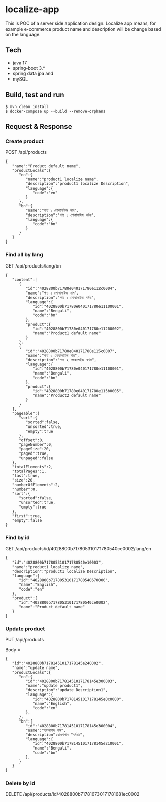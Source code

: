 # localize-app
This is POC of a server side application design. Localize app means, for example e-commerce 
product name and description will be change based on the language. 

## Tech 
- java 17
- spring-boot 3.*
- spring data jpa and
- mySQL

## Build, test and run
```
$ mvn clean install
$ docker-compose up --build --remove-orphans
```

## Request & Response
### Create product 
POST /api/products
```
{
   "name":"Product default name",
   "productLocals":{
      "en":{        
         "name":"product1 localize name",
         "description":"product1 localize Description",
         "language":{
            "code":"en"
         }
      },
      "bn":{
         "name":"পণ্য ১ লোকালাইজ নাম",
         "description":"পণ্য ১ লোকালাইজ বর্ননা",
         "language":{
            "code":"bn"
         }
      }
   }
}
```
### Find all by lang
GET /api/products/lang/bn

```
{
   "content":[
      {
         "id":"4028800b71780e040171780e112c0004",
         "name":"পণ্য ১ লোকালাইজ নাম",
         "description":"পণ্য ১ লোকালাইজ বর্ননা",
         "language":{
            "id":"4028800b71780e040171780e11100001",
            "name":"Bengali",
            "code":"bn"
         },
         "product":{
            "id":"4028800b71780e040171780e11200002",
            "name":"Product1 default name"
         }
      },
      {
         "id":"4028800b71780e040171780e115c0007",
         "name":"পণ্য ২ লোকালাইজ নাম",
         "description":"পণ্য ২ লোকালাইজ বর্ননা",
         "language":{
            "id":"4028800b71780e040171780e11100001",
            "name":"Bengali",
            "code":"bn"
         },
         "product":{
            "id":"4028800b71780e040171780e115b0005",
            "name":"Product2 default name"
         }
      }
   ],
   "pageable":{
      "sort":{
         "sorted":false,
         "unsorted":true,
         "empty":true
      },
      "offset":0,
      "pageNumber":0,
      "pageSize":20,
      "paged":true,
      "unpaged":false
   },
   "totalElements":2,
   "totalPages":1,
   "last":true,
   "size":20,
   "numberOfElements":2,
   "number":0,
   "sort":{
      "sorted":false,
      "unsorted":true,
      "empty":true
   },
   "first":true,
   "empty":false
}
```

### Find by id
GET /api/products/id/4028800b717805310171780540ce0002/lang/en

```
{
   "id":"4028800b717805310171780540e10003",
   "name":"product1 localize name",
   "description":"product1 localize Description",
   "language":{
      "id":"4028800b717805310171780540670000",
      "name":"English",
      "code":"en"
   },
   "product":{
      "id":"4028800b717805310171780540ce0002",
      "name":"Product default name"
   }
}
```
### Update product
PUT /api/products

Body = 
```
{
   "id":"4028800b71781451017178145e240002",
   "name":"update name",
   "productLocals":{
      "en":{
         "id":"4028800b71781451017178145e300003",
         "name":"update product1",
         "description":"update Description1",
         "language":{
            "id":"4028800b71781451017178145e0c0000",
            "name":"English",
            "code":"en"
         },
      },
      "bn":{
         "id":"4028800b71781451017178145e300004",
         "name":"হালনাগাদ নাম",
         "description":হালনাগাদ "বর্ননা১",
         "language":{
            "id":"4028800b71781451017178145e210001",
            "name":"Bengali",
            "code":"bn"
         },
      }
   }
}
```
### Delete by id
DELETE /api/products/id/4028800b717816730171781681ec0002
